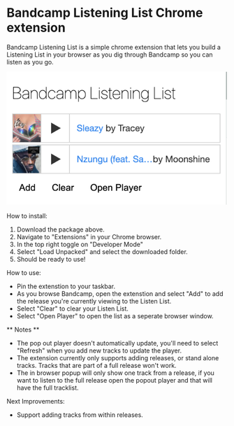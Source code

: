 # Bandcamp Listening List Chrome extension

Bandcamp Listening List is a simple chrome extension that lets you build a Listening List in your browser as you dig through Bandcamp so you can listen as you go. 

![screenshot](https://github.com/bi1boo/MyBandcampPlaylist/blob/main/images/screenshot1.png?raw=true)

How to install:

1. Download the package above. 
2. Navigate to "Extensions" in your Chrome browser. 
3. In the top right toggle on "Developer Mode"
4. Select "Load Unpacked" and select the downloaded folder. 
5. Should be ready to use!

How to use:

- Pin the extenstion to your taskbar.
- As you browse Bandcamp, open the extenstion and select "Add" to add the release you're currently viewing to the Listen List.
- Select "Clear" to clear your Listen List.
- Select "Open Player" to open the list as a seperate browser window. 

** Notes ** 

- The pop out player doesn't automatically update, you'll need to select "Refresh" when you add new tracks to update the player. 
- The extension currently only supports adding releases, or stand alone tracks. Tracks that are part of a full release won't work. 
- The in browser popup will only show one track from a release, if you want to listen to the full release open the popout player and that will have the full tracklist. 

Next Improvements:

- Support adding tracks from within releases. 
